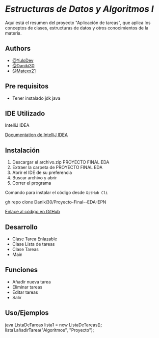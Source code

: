 # *Estructuras de Datos y Algoritmos I*

Aquí está el resumen del proyecto "Aplicación de tareas", que aplica los conceptos de clases,  estructuras de datos y otros conocimientos de la materia.

## Authors

- [@YuloDev](https://www.github.com/YuloDev)
- [@Daniki30](https://www.github.com/Daniki30)
- [@Matexx21](https://github.com/Matexx21)

## Pre requisitos

- Tener instalado jdk java

## IDE Utilizado

IntelliJ IDEA

[Documentation de IntelliJ IDEA](https://www.jetbrains.com/idea/features/)

## Instalación

1. Descargar el archivo.zip PROYECTO FINAL EDA
2. Extraer la carpeta de PROYECTO FINAL EDA
3. Abrir el IDE de su preferencia
4. Buscar archivo y abrir
5. Correr el programa

Comando para instalar el código desde `GitHub Cli`

gh repo clone Daniki30/Proyecto-Final--EDA-EPN


[Enlace al código en GitHub](https://github.com/YuloDev/Proyecto-Final--EDA-EPN.git) 

## Desarrollo

- Clase Tarea Enlazable
- Clase Lista de tareas
- Clase Tareas
- Main

## Funciones

- Añadir nueva tarea
- Eliminar tareas
- Editar tareas
- Salir

## Uso/Ejemplos

java
ListaDeTareas lista1 = new ListaDeTareas();
lista1.añadirTarea("Algoritmos", "Proyecto");
